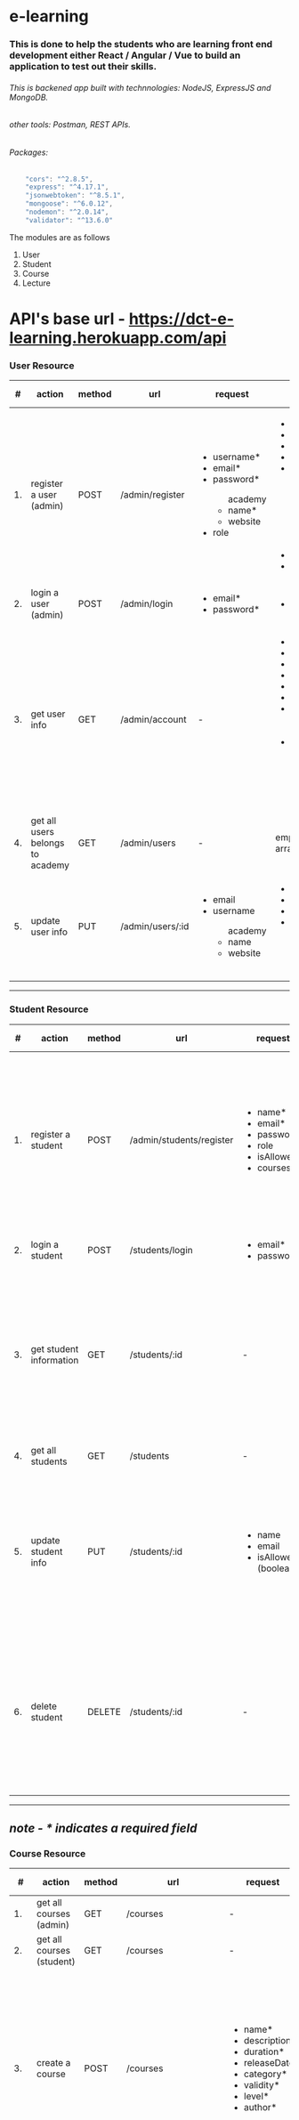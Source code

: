 # e-learning
### This is done to help the students who are learning front end development either React / Angular / Vue to build an application to test out their skills.
###### This is backened app built with technnologies: NodeJS, ExpressJS and MongoDB.
###### other tools: Postman, REST APIs.
###### Packages: 
```javascript "bcryptjs": "^2.4.3",
    "cors": "^2.8.5",
    "express": "^4.17.1",
    "jsonwebtoken": "^8.5.1",
    "mongoose": "^6.0.12",
    "nodemon": "^2.0.14",
    "validator": "^13.6.0" 
 ```

The modules are as follows

1. User
2. Student
3. Course
4. Lecture

# API's base url - https://dct-e-learning.herokuapp.com/api

### User Resource
| # | action | method | url | request | response | auth (headers) | Role |
| ---- |-----|-------|--------|---------|------| ------|------|
| 1. | register a user (admin) | POST | /admin/register | <ul> <li> username*  </li> <li> email*  </li> <li> password*  </li><ul>academy <li> name*  </li> <li> website  </li> </ul><li> role </li> </ul>  |  <ul> <li> _id </li> <li> username </li> <li> email </li>  <li> password </li>  <li> role (default first user is admin) </li><ul>academy <li> _id </li><li> name  </li> <li> website  </li> </ul> <li> createdAt</li> <li> updatedAt </li> </ul> | no | no|
| 2. | login a user (admin) | POST | /admin/login | <ul> <li> email*  </li> <li> password*  </li> </ul>  |  <ul> <li> token </li> </ul> | no | no|
| 3. | get user info | GET | /admin/account | -  |  <ul> <li> _id </li> <li> email </li><li> username </li><li> role </li><li> password </li><li> academyId </li><li> iat (Issued at provided by JWT) </li><li> exp (The date-time when this token will expire. by JWT)</li> </ul> | `{ Authorization : <token>}` | admin |
|4.| get all users belongs to academy | GET | /admin/users | -  | empty array or array of objects | `{ Authorization : <token>}` | admin |
|5.| update user info | PUT | /admin/users/:id |<ul> <li> email </li><li> username </li><ul>academy<li> name </li><li> website </li></ul> </ul> |<ul> <li> _id </li><li> email </li><li> username </li><li> role </li><ul>academy<li> name </li><li> website </li></ul> </ul> |  | `{ Authorization : <token>}` | admin |
---
### Student Resource
| # | action | method | url | request | response | auth (headers) | Role |
| ---- |-----|-------|--------|---------|------| ------|------|
| 1. | register a student | POST | /admin/students/register | <ul> <li> name*  </li> <li> email*  </li> <li> password*  </li><li> role </li><li> isAllowed </li><li> courses </li> </ul>  |  <ul> <li> _id </li> <li> name </li> <li> email </li>  <li> password </li> <li> student </li><li> true (default true) </li> <li> courses empty array </li> <li> user </li> <li> createdAt</li> <li> updatedAt </li> </ul> | `{ Authorization : <token>}` | admin|
| 2. | login a student | POST | /students/login |  <ul> <li> email* </li> <li> password* </li> </ul> | <ul> <li>  token </li></ul> | no | no|
| 3. | get student information | GET | /students/:id | - |  <ul> <li> _id </li> <li> name </li> <li> email </li>  <li> password </li> <li> role </li><li> isAllowed </li><li> empty array or array of objects </li> <li> user</li><li> createdAt</li> <li> updatedAt </li> </ul> | `{ Authorization : <token>}` | admin |
| 4. | get all students | GET | /students | - | empty array or array of objects | `{ Authorization : <token>}` | admin  |
| 5. | update student info | PUT | /students/:id | <ul> <li> name </li> <li> email </li><li> isAllowed (boolean) </li>   </ul>  | <ul> <li> _id </li> <li> name </li> <li> email </li>  <li> password </li> <li> role </li><li> isAllowed </li><li> empty array or array of objects </li> <li> createdAt</li> <li> updatedAt </li> </ul>  | `{ Authorization : <token>}` | admin   |
| 6. | delete student | DELETE | /students/:id | -  | <ul> <li> _id </li> <li> name </li> <li> email </li>  <li> password </li> <li> role </li><li> isAllowed </li><li> user </li><li> empty array or array of objects </li> <li> createdAt</li> <li> updatedAt </li> </ul>  | `{ Authorization : <token>}` | admin   |
---
***note - * indicates a required field***
---
### Course Resource
| # | action | method | url | request | response | auth (headers) | Role |
| ---- |-----|-------|--------|---------|------| ------|------|
| 1. | get all courses (admin)| GET | /courses | -  | empty array of array of objects | `{ Authorization : <token>}` | admin   |
| 2. | get all courses (student)| GET | /courses | -  | empty array of array of objects | `{ Authorization : <token>}` | student   |
| 3. | create a course | POST | /courses | <ul> <li> name*  </li><li> description*  </li><li> duration*  </li><li> releaseDate  </li><li> category* </li><li> validity*</li><li> level* </li><li> author*  </li></ul>|  <ul> <li> _id </li> <li> name  </li><li> description  </li><li> duration  </li><li> releaseDate  </li><li> category </li><li> validity</li><li> level </li><li> author  </li><li>students empty array or array of objects</li><li> createdAt </li><li> updatedAt </li>  </ul> | `{ Authorization : <token>}` | admin   |
| 4. | get a course info | GET | /courses/:id | -  | <ul> <li> _id </li> <li> name  </li><li> description  </li><li> duration  </li><li> releaseDate  </li><li> category </li><li> validity</li><li> level </li><li> author  </li><li>students empty array or array of objects</li><li> createdAt </li><li> updatedAt </li>  </ul> | `{ Authorization : <token>}` | admin   |
| 5. | update course info | PUT | /courses/:id | <ul> <li> _id </li> <li> name  </li><li> description  </li><li> duration  </li><li> releaseDate  </li><li> category </li><li> validity</li><li> level </li><li> author  </li>  </ul> |  <ul> <li> _id </li> <li> name  </li><li> description  </li><li> duration  </li><li> releaseDate  </li><li> category </li><li> validity</li><li> level </li><li> author  </li><li>students empty array or array of objects</li><li> createdAt </li><li> updatedAt </li>  </ul> | `{ Authorization : <token>}` | admin   |
|6. | delete course | DELETE | /courses/:id |-| <ul> <li> _id </li> <li> name  </li><li> description  </li><li> duration  </li><li> releaseDate  </li><li> category </li><li> validity</li><li> level </li><li> author  </li><li>students empty array or array of objects</li><li> createdAt </li><li> updatedAt </li>  </ul> | `{ Authorization : <token>}` | admin   |
|7. | enroll to the course by admin | PATCH | /courses/enroll?courseId= < courseId >&studentId=<studentId> |-| <ul> <li>students - array of objects  </li><li> _id </li> <li> name  </li><li> description  </li><li> duration  </li><li> releaseDate  </li><li> category </li><li> validity</li><li> level </li><li> author  </li><li> createdAt </li><li> updatedAt </li>  </ul> | `{ Authorization : <token>}` | admin   |
|8. | unenroll to the course by admin | PATCH | /courses/unenroll?courseId=<courseId>&studentId=<studentId> |-| <ul> <li>students - array of objects / empty array  </li><li> _id </li> <li> name  </li><li> description  </li><li> duration  </li><li> releaseDate  </li><li> category </li><li> validity</li><li> level </li><li> author  </li><li> createdAt </li><li> updatedAt </li>  </ul> | `{ Authorization : <token>}` | admin   |
|9. | enroll to the course by logged in student | PATCH | /courses/enroll?courseId=<courseId> |-| <ul>  <li>students - arrya of objects  </li><li> _id </li> <li> name  </li><li> description  </li><li> duration  </li><li> releaseDate  </li><li> category </li><li> validity</li><li> level </li><li> author  </li><li> createdAt </li><li> updatedAt </li>  </ul><li> createdAt </li><li> updatedAt </li>  </ul> | `{ Authorization : <token>}` | student   |
|10. | unenroll to the course by logged in student | PATCH | /courses/unenroll?courseId=<courseId> |-| <ul>  <li>students - arrya of objects  </li><li> _id </li> <li> name  </li><li> description  </li><li> duration  </li><li> releaseDate  </li><li> category </li><li> validity</li><li> level </li><li> author  </li><li> createdAt </li><li> updatedAt </li>  </ul><li> createdAt </li><li> updatedAt </li>  </ul> | `{ Authorization : <token>}` | student   |


---
***note - * indicates a required field***
---
### Lecture Resource
| # | action | method | url | request | response | auth (headers) | Role |
| ---- |-----|-------|--------|---------|------| ------|------|
| 1. | get all lectures (admin)| GET | /course/:courseId/lectures | -  | empty array of array of objects | `{ Authorization : <token>}` | admin   |
| 2. | create a lecture | POST | /course/:courseId/lectures | <ul> <li> title*  </li><li> description*  </li><li> assetType*  </li><li> assetURL* </li><li> comments </li><li> students </li><li> course*  </li><li> isDelete  </li></ul>|  <ul><li> _id  </li> <li> title  </li><li> description  </li><li> assetType  </li><li> assetURL </li><li> comments empty array or array of objects </li><li> students empty array or array of objects </li><li> course  </li><li> isDelete  </li><li> createdAt </li><li> updatedAt </li>  </ul> | `{ Authorization : <token>}` | admin   |
| 3. | get a lecture info | GET | /course/:courseId/lectures/:id | -  | <ul><li> _id  </li> <li> title  </li><li> description  </li><li> assetType  </li><li> assetURL </li><li> comments empty array or array of objects </li><li> students empty array or array of objects </li><li> course  </li><li> isDelete  </li><li> createdAt </li><li> updatedAt </li>  </ul> | `{ Authorization : <token>}` | admin   |
| 4. | update lecture info | PUT | /course/:courseId/lectures/:id | <ul>  <li> title  </li><li> description  </li><li> assetType  </li><li> assetURL </li><li> students empty array or array of objects </li><li> course  </li><li> isDelete  </li> </ul> |  <ul><li> _id  </li> <li> title  </li><li> description  </li><li> assetType  </li><li> assetURL </li><li> comments empty array or array of objects </li><li> students empty array or array of objects </li><li> course  </li><li> isDelete  </li><li> createdAt </li><li> updatedAt </li>  </ul> | `{ Authorization : <token>}` | admin   |
|5. | delete lecture | DELETE | /course/:courseId/lectures/:id |-| <ul><li> _id  </li> <li> title  </li><li> description  </li><li> assetType  </li><li> assetURL </li><li> comments empty array or array of objects </li><li> students empty array or array of objects </li><li> course  </li><li> isDelete  </li><li> createdAt </li><li> updatedAt </li>  </ul> | `{ Authorization : <token>}` | admin   |
|6. | comment to the lecture | PATCH | /course/:courseId/lectures/:id/comments |<ul><li> body*  </li>  </ul>| <ul><li> _id  </li> <li> title  </li><li> description  </li><li> assetType  </li><li> assetURL </li><li> comments array of objects </li><li> students empty array or array of objects </li><li> course  </li><li> isDelete  </li><li> createdAt </li><li> updatedAt </li>  </ul> | `{ Authorization : <token>}` | student   |
|7. | comment to the lecture | PATCH | /course/:courseId/lectures/:id/comments/commentId |<ul><li> body*  </li>  </ul>| <ul><li> _id  </li> <li> title  </li><li> description  </li><li> assetType  </li><li> assetURL </li><li> comments array of objects </li><li> students empty array or array of objects </li><li> course  </li><li> isDelete  </li><li> createdAt </li><li> updatedAt </li>  </ul> | `{ Authorization : <token>}` | student   |

---
***note - * indicates a required field***
---

